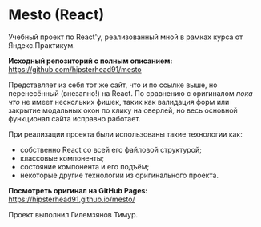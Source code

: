# Mesto (React)

Учебный проект по React'у, реализованный мной в рамках курса от Яндекс.Практикум.

**Исходный репозиторий с полным описанием:** https://github.com/hipsterhead91/mesto 

Представляет из себя тот же сайт, что и по ссылке выше, но перенесённый (внезапно!) на React. По сравнению с оригиналом *пока что* не имеет нескольких фишек, таких как валидация форм или закрытие модальных окон по клику на оверлей, но весь основной функционал сайта исправно работает. 

При реализации проекта были использованы такие технологии как:
* собственно React со всей его файловой структурой;
* классовые компоненты;
* состояние компонента и его подъём;
* некоторые другие технологии из оригинального проекта.

**Посмотреть оригинал на GitHub Pages:** https://hipsterhead91.github.io/mesto/

Проект выполнил Гилемзянов Тимур.
